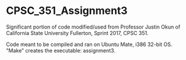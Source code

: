 # CPSC_351_Assignment3

Significant portion of code modified/used from Professor Justin Okun of California State University Fullerton, Sprint 2017, CPSC 351.

Code meant to be compiled and ran on Ubuntu Mate, i386 32-bit OS.
"Make" creates the executable: assignment3.
